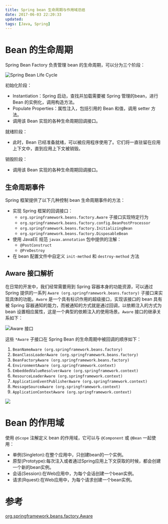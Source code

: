 ```yaml
---
title: Spring bean 生命周期与作用域总结
date: 2017-06-03 22:20:33
updated:
tags: [Java, Spring]
---
```


# Bean 的生命周期

Spring Bean Factory 负责管理 bean 的生命周期，可以分为三个阶段：

![Spring Bean Life Cycle](/img/spring/spring-bean-life-cycle.png)

初始化阶段：

* Instantiation：Spring 启动，查找并加载需要被 Spring 管理的bean，进行 Bean 的实例化，调用构造方法。
* Populate Properties：属性注入，包括引用的 Bean 和值，调用 setter 方法。
* 调用该 Bean 实现的各种生命周期回调接口。

就绪阶段：

* 此时，Bean 已经准备就绪，可以被应用程序使用了。它们将一直驻留在应用上下文中，直到应用上下文被销毁。

销毁阶段：

* 调用该 Bean 实现的各种生命周期回调接口。

## 生命周期事件

Spring 框架提供了以下几种控制 bean 生命周期事件的方法：

* 实现 Spring 框架的回调接口：
  * `org.springframework.beans.factory.Aware` 子接口实现特定行为
  * `org.springframework.beans.factory.config.BeanPostProcessor`
  * `org.springframework.beans.factory.InitializingBean`
  * `org.springframework.beans.factory.DisposableBean`
* 使用 JavaEE 规范 `javax.annotation` 包中提供的注解：
  - `@PostConstruct`
  - `@PreDestroy`
* 在 bean 配置文件中自定义 `init-method` 和 `destroy-method` 方法

## Aware 接口解析

在日常的开发中，我们经常需要用到 Spring 容器本身的功能资源，可以通过 Spring 提供的一系列 `Aware (org.springframework.beans.factory)` 子接口来实现具体的功能。`Aware` 是一个具有标识作用的超级接口，实现该接口的 bean 具有被 Spring 容器通知的能力，而被通知的方式就是通过回调，以依赖注入的方式为 bean 设置相应属性，这是一个典型的依赖注入的使用场景。`Aware` 接口的继承关系如下：

![Aware 接口](/img/spring/aware_interface.png)

这些 `*Aware` 子接口在 Spring Bean  的生命周期中被回调的顺序如下：

1. `BeanNameAware (org.springframework.beans.factory)`
2. `BeanClassLoaderAware (org.springframework.beans.factory)`
3. `BeanFactoryAware (org.springframework.beans.factory)`
4. `EnvironmentAware (org.springframework.context)`
5. `EmbeddedValueResolverAware (org.springframework.context)`
6. `ResourceLoaderAware (org.springframework.context)`
7. `ApplicationEventPublisherAware (org.springframework.context)`
8. `MessageSourceAware (org.springframework.context)`
9. `ApplicationContextAware (org.springframework.context)`

![](/img/spring/spring-bean-lifecycle-2.jpg)

# Bean 的作用域

使用 `@Scope` 注解定义 bean 的作用域，它可以与 `@Component` 或 `@Bean` 一起使用：

* 单例(Singleton):在整个应用中，只创建bean的一个实例。
* 原型(Prototype):每次注入或者通过Spring应用上下文获取的时候，都会创建一个新的bean实例。
* 会话(Session):在Web应用中，为每个会话创建一个bean实例。
* 请求(Rquest):在Web应用中，为每个请求创建一个bean实例。

# 参考

[org.springframework.beans.factory.Aware](https://docs.spring.io/spring/docs/current/javadoc-api/org/springframework/beans/factory/Aware.html)